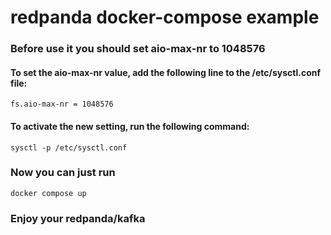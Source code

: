 # redpanda docker-compose example

### Before use it you should set aio-max-nr to 1048576
#### To set the aio-max-nr value, add the following line to the /etc/sysctl.conf file:
```fs.aio-max-nr = 1048576```
#### To activate the new setting, run the following command:
```sysctl -p /etc/sysctl.conf```

### Now you can just run
```docker compose up```

### Enjoy your redpanda/kafka